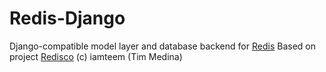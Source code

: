 Redis-Django
================================
Django-compatible model layer and database backend for [Redis](http://redis.io)
Based on project [Redisco](https://github.com/iamteem/redisco) (c) iamteem (Tim Medina)

